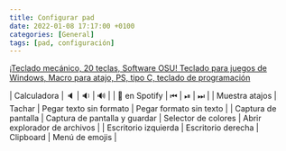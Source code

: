 ```yaml
---
title: Configurar pad
date: 2022-01-08 17:17:00 +0100
categories: [General]
tags: [pad, configuración]
---
```




[¡Teclado mecánico, 20 teclas, Software OSU! Teclado para juegos de Windows, Macro para atajo, PS, tipo C, teclado de programación](https://es.aliexpress.com/item/1005001784822476.html?gatewayAdapt=glo2esp&spm=a2g0o.9042311.0.0.274263c0xtZE45)



| Calculadora | 🔈 | 🔉 | 🔊 |
| 🧡 en Spotify | ⏮ | ⏯ | ⏭ |
| Muestra atajos | Tachar | Pegar texto sin formato | Pegar formato sin texto |
| Captura de pantalla | Captura de pantalla y guardar | Selector de colores | Abrir explorador de archivos |
| Escritorio izquierda | Escritorio derecha | Clipboard | Menú de emojis |